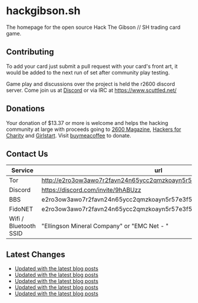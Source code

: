 # hackgibson.sh
The homepage for the open source Hack The Gibson // SH trading card game.


## Contributing

To add your card just submit a pull request with your card's front art, it would be added to the next run of set after community play testing.

Game play and discussions over the project is held the r2600 discord server. Come join us at [Discord](https://discord.com/invite/9hABUzz) or via IRC at https://www.scuttled.net/


## Donations

Your donation of $13.37 or more is welcome and helps the hacking community at large with proceeds going to [2600 Magazine](https://2600.com/), [Hackers for Charity](https://hackersforcharity.org) and [Girlstart](https://girlstart.org).  Visit [buymeacoffee](https://www.buymeacoffee.com/hackgibson.sh) to donate.


## Contact Us

Service | url
-|-
Tor | http://e2ro3ow3awo7r2favn24n65ycc2qmzkoayn5r57e3f56nvjwdcgg32ad.onion
Discord | https://discord.com/invite/9hABUzz
BBS | e2ro3ow3awo7r2favn24n65ycc2qmzkoayn5r57e3f56nvjwdcgg32ad.onion:23
FidoNET | e2ro3ow3awo7r2favn24n65ycc2qmzkoayn5r57e3f56nvjwdcgg32ad.onion:24554
Wifi / Bluetooth SSID | "Ellingson Mineral Company" or "EMC Net - <fidonet address>"

## Latest Changes
<!-- BLOG-POST-LIST:START -->
- [Updated with the latest blog posts](https://github.com/DFW2600/hackgibson.sh/commit/25724db9f2a5ec185a9d2f45f21f28e9d9d558bf)
- [Updated with the latest blog posts](https://github.com/DFW2600/hackgibson.sh/commit/546b47f0bbc6a5e9bea8ec5416aa99a41421c58a)
- [Updated with the latest blog posts](https://github.com/DFW2600/hackgibson.sh/commit/c81381a956b14933a41ae501c29568ce801d50b3)
- [Updated with the latest blog posts](https://github.com/DFW2600/hackgibson.sh/commit/a0b3a7e6f656209355b176c7cdbbad2ed597c880)
- [Updated with the latest blog posts](https://github.com/DFW2600/hackgibson.sh/commit/358abfc0d43d4af82ff232c95fc6a192f19b36d7)
<!-- BLOG-POST-LIST:END -->
